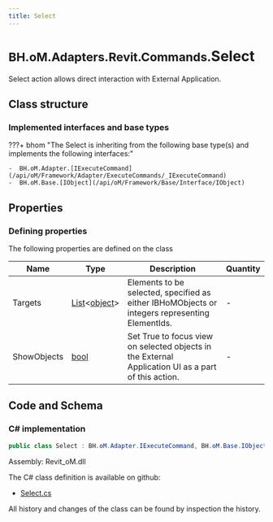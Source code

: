 ```yaml
---
title: Select
---
```


# <small>BH.oM.Adapters.Revit.Commands.</small>**Select**

Select action allows direct interaction with External Application.

## Class structure

### Implemented interfaces and base types

???+ bhom "The Select is inheriting from the following base type(s) and implements the following interfaces:"

    -  BH.oM.Adapter.[IExecuteCommand](/api/oM/Framework/Adapter/ExecuteCommands/_IExecuteCommand)
    -  BH.oM.Base.[IObject](/api/oM/Framework/Base/Interface/IObject)


## Properties



### Defining properties

The following properties are defined on the class

| Name             | Type             | Description      | Quantity         |
|------------------|------------------|------------------|------------------|
| Targets | [List](https://learn.microsoft.com/en-us/dotnet/api/System.Collections.Generic.List-1?view=netstandard-2.0)&lt;[object](https://learn.microsoft.com/en-us/dotnet/api/System.Object?view=netstandard-2.0)&gt; | Elements to be selected, specified as either IBHoMObjects or integers representing ElementIds. | - |
| ShowObjects | [bool](https://learn.microsoft.com/en-us/dotnet/api/System.Boolean?view=netstandard-2.0) | Set True to focus view on selected objects in the External Application UI as a part of this action. | - |


## Code and Schema

### C# implementation

``` C# title="C#"
public class Select : BH.oM.Adapter.IExecuteCommand, BH.oM.Base.IObject
```

Assembly: Revit_oM.dll

The C# class definition is available on github:

- [Select.cs](https://github.com/BHoM/Revit_Toolkit/blob/develop/Revit_oM/Commands\Select.cs)

All history and changes of the class can be found by inspection the history.
